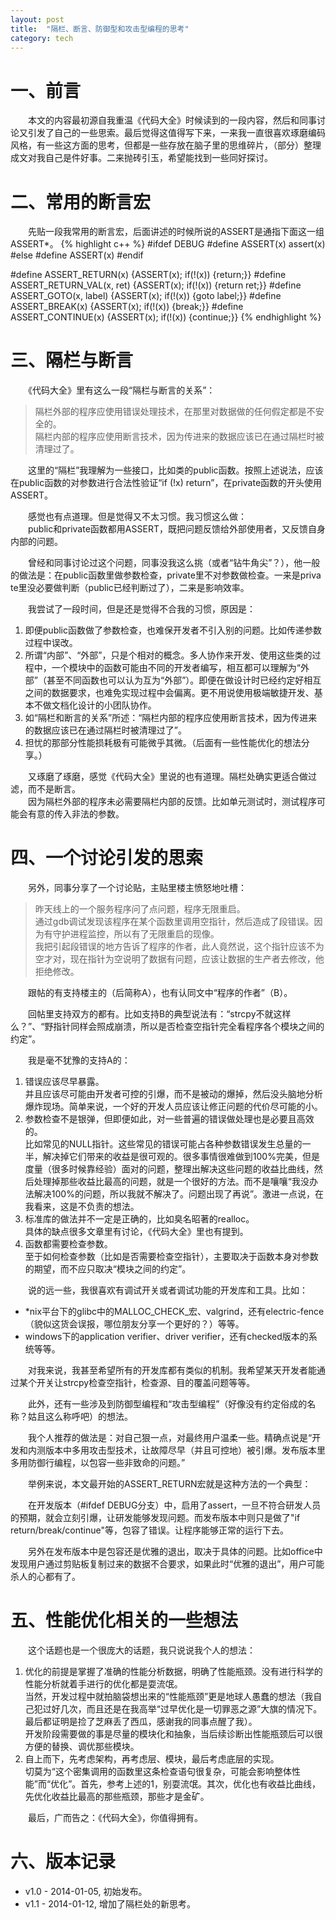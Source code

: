 ```yaml
---
layout: post
title:  "隔栏、断言、防御型和攻击型编程的思考"
category: tech
---
```



# 一、前言 #

　　本文的内容最初源自我重温《代码大全》时候读到的一段内容，然后和同事讨论又引发了自己的一些思索。最后觉得这值得写下来，一来我一直很喜欢琢磨编码风格，有一些这方面的​思考，但都是一些存放在脑子里的思维碎片，（部分）整理成文对我自己是件好事。二来抛砖引玉，希望能找到一些同好探讨。


# 二、常用的断言宏 #

　　先贴一段我常用的断言宏，后面讲述的时候所说的ASSERT是通指下面这一组ASSERT*。
{% highlight c++ %}
#ifdef DEBUG
#define ASSERT(x) assert(x)
#else
#define ASSERT(x)
#endif

#define ASSERT_RETURN(x)            {ASSERT(x); if(!(x)) {return;}}
#define ASSERT_RETURN_VAL(x, ret)   {ASSERT(x); if(!(x)) {return ret;}}
#define ASSERT_GOTO(x, label)       {ASSERT(x); if(!(x)) {goto label;}}
#define ASSERT_BREAK(x)             {ASSERT(x); if(!(x)) {break;}}
#define ASSERT_CONTINUE(x)          {ASSERT(x); if(!(x)) {continue;}}
{% endhighlight %}  


# 三、隔栏与断言 #
　　《代码大全》里有这么一段“隔栏与断言的关系”：

> 隔栏外部的程序应使用错误处理技术，在那里对数据做的任何假定都是不安全的。  
> 隔栏内部的程序应使用断言技术，因为传进来的数据应该已在通过隔栏时被清理过了。

　　这里的“隔栏”我理解为一些接口，比如类的public函数。按照上述说法，应该在public函数的对参数进行合法性验证“if (!x) return”，在private函数的开头使用ASSERT。

　　感觉也有点道理。但是觉得又不太习惯。我习惯这么做：  
　　public和private函数都用ASSERT，既把问题反馈给外部使用者，又反馈自身内部的问题。

　　曾经和同事讨论过这个问题，同事没我这么挑（或者“钻牛角尖”？），他一般的做法是：在public函数里做参数检查，private里不对参数做检查。一来是priva​te里没必要做判断（public已经判断过了），二来是影响效率。

　　我尝试了一段时间，但是还是觉得不合我的习惯，原因是：  

   1. 即便public函数做了参数检查，也难保开发者不引入别的问题。比如传递参数过程中误改。  
   2. 所谓“内部”、“外部”，只是个相对的概念。多人协作来开发、使用这些类的过程中，一个模块中的函数可能由不同的开发者编写，相互都可以理解为“外部”（甚至不同函数也可​以认为互为“外部”）。即便在做设计时已经约定好相互之间的数据要求，也难免实现过程中会偏离。更不用说使用极端敏捷开发、基本不做文档化设计的小团队协作。  
   3. 如“隔栏和断言的关系”所述：“隔栏内部的程序应使用断言技术，因为传进来的数据应该已在通过隔栏时被清理过了”。  
   4. 担忧的那部分性能损耗极有可能微乎其微。（后面有一些性能优化的想法分享。）

　　又琢磨了琢磨，感觉《代码大全》里说的也有道理。隔栏处确实更适合做过滤，而不是断言。  
　　因为隔栏外部的程序未必需要隔栏内部的反馈。比如单元测试时，测试程序可能会有意的传入非法的参数。


# 四、一个讨论引发的思索 #

　　另外，同事分享了一个讨论贴，主贴里楼主愤怒地吐槽：

 > 昨天线上的一个服务程序问了点问题，程序无限重启。  
 > 通过gdb调试发现该程序在某个函数里调用空指针，然后造成了段错误。因为有守护进程监控，所以有了无限重启的现像。  
 > 我把引起段错误的地方告诉了程序的作者，此人竟然说，这个指针应该不为空才对，现在指针为空说明了数据有问题，应该让数据的生产者去修改，他拒绝修改。

　　跟帖的有支持楼主的（后简称A），也有认同文中“程序的作者”（B）。

　　回帖里支持双方的都有。比如支持B的典型说法有：“strcpy不就这样么？”、“野指针同样会照成崩溃，所以是否检查空指针完全看程序各个模块之间的约定”。

　　我是毫不犹豫的支持A的：

   1. 错误应该尽早暴露。  
      并且应该尽可能由开发者可控的引爆，而不是被动的爆掉，然后没头脑地分析爆炸现场。简单来说，一个好的开发人员应该让修正问题的代价尽可能的小。
   2. 参数检查不是银弹，但即便如此，对一些普遍的错误做处理也是必要且高效的。  
      比如常见的NULL指针。这些常见的错误可能占各种参数错误发生总量的一半，解决掉它们带来的收益是很可观的。很多事情很难做到100%完美，但是度量（很多时候靠经验）​面对的问题，整理出解决这些问题的收益比曲线，然后处理掉那些收益比最高的问题，就是一个很好的方法。而不是嚷嚷“我没办法解决100%的问题，所以我就不解决了。问题出​现了再说”。激进一点说，在我看来，这是不负责的想法。
   3. 标准库的做法并不一定是正确的，比如臭名昭著的realloc。  
      具体的缺点很多文章里有讨论，《代码大全》里也有提到。
   4. 函数都需要检查参数。  
      至于如何检查参数（比如是否需要检查空指针），主要取决于函数本身对参数的期望，而不应只取决“模块之间的约定”。

　　说的远一些，我很喜欢有调试开关或者调试功能的开发库和工具。比如：  

   * *nix平台下的glibc中的MALLOC\_CHECK\_宏、valgrind，还有electric-fence（貌似这货会误报，哪位朋友分享一个更好的？）等等。
   * windows下的application verifier、driver verifier，还有checked版本的系统等等。

　　对我来说，我甚至希望所有的开发库都有类似的机制。我希望某天开发者能通过某个开关让strcpy检查空指针，检查源、目的覆盖问题等等。

　　此外，还有一些涉及到防御型编程和“攻击型编程”（好像没有约定俗成的名称？姑且这么称呼吧）的想法。

　　我个人推荐的做法是：对自己狠一点，对最终用户温柔一些。精确点说是“开发和内测版本中多用攻击型技术，让故障尽早（并且可控地）被引爆。发布版本里多用防御行编程，以包​容一些非致命的问题。”

　　举例来说，本文最开始的ASSERT_RETURN宏就是这种方法的一个典型：

　　在开发版本（#ifdef DEBUG分支）中，启用了assert，一旦不符合研发人员的预期，就会立刻引爆，让研发能够发现问题。而发布版本中则只是做了"if return/break/continue"等，包容了错误。让程序能够正常的运行下去。

　　另外在发布版本中是包容还是优雅的退出，取决于具体的问题。比如office中发现用户通过剪贴板复制过来的数据不合要求，如果此时“优雅的退出”，用户可能杀人的心都有​了。

# 五、性能优化相关的一些想法 #

　　这个话题也是一个很庞大的话题，我只说说我个人的想法：

   1. 优化的前提是掌握了准确的性能分析数据，明确了性能瓶颈。没有进行科学的性能分析就着手进行的优化都是耍流氓。  
      当然，开发过程中就拍脑袋想出来的“性能瓶颈”更是地球人愚蠢的想法（我自己犯过好几次，而且还是在我高举“过早优化是一切罪恶之源”大旗的情况下。最后都证明是捡了芝麻​丢了西瓜，感谢我的同事点醒了我）。  
      开发阶段需要做的事是尽量的模块化和抽象，当后续诊断出性能瓶颈后可以很方便的替换、调优那些模块。
   2. 自上而下，先考虑架构，再考虑层、模块，最后考虑底层的实现。  
      切莫为“这个密集调用的函数里这条检查语句很复杂，可能会影响整体性能”而“优化”。首先，参考上述的1，别耍流氓。其次，优化也有收益比曲线，先优化收益比最高的那些瓶​颈，那些才是金矿。


　　最后，广而告之：《代码大全》，你值得拥有。

# 六、版本记录 #

   * v1.0 - 2014-01-05, 初始发布。
   * v1.1 - 2014-01-12, 增加了隔栏处的新思考。

